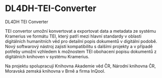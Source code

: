 # DL4DH-TEI-Converter
DL4DH TEI Converter

TEI convertor umožní konvertovat a exportovat data a metadata ze systému Kramerius ve formátu TEI, který patří mezi hlavní standardy v oblasti digitálních humanitních věd pro detailní popis dokumentů v digitální podobě. Nový softwarový nástroj zajistí kompatibilitu s dalšími projekty a v případě potřeby umožní vzhledem k možnostem TEI obohacení popisu dokumentů z digitálních knihoven v systému Kramerius.

Na projektu spolupracují Knihovna Akademie věd ČR, Národní knihovna ČR, Moravská zemská knihovna v Brně a firma InQool.
